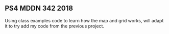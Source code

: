 ## PS4 MDDN 342 2018

Using class examples code to learn how the map and grid works, will adapt it to try add my code from the previous project.

